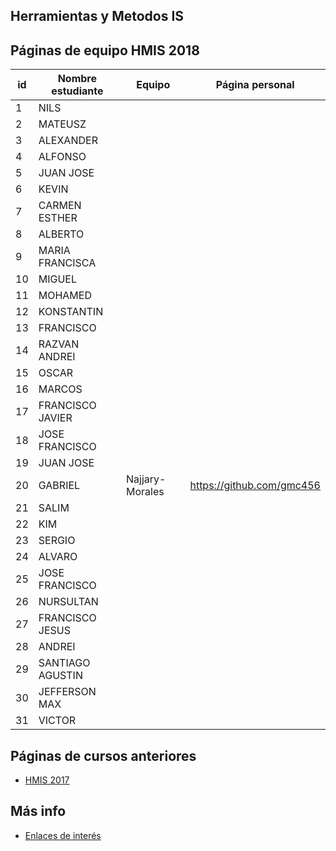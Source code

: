 ﻿## Herramientas y Metodos IS

## Páginas de equipo HMIS 2018

id | Nombre estudiante  | Equipo | Página personal 
-- | ----------------- | ----------------- | -----------------
1 | NILS               |   |   
2 | MATEUSZ            |   |   
3 | ALEXANDER          |   |   
4 | ALFONSO            |   |   
5 | JUAN JOSE          |   |   
6 | KEVIN              |   |   
7 | CARMEN ESTHER      |   |   	
8 | ALBERTO            |   |   
9 | MARIA FRANCISCA    |   |   
10 | MIGUEL             |   |  
11 | MOHAMED            |   |  
12 | KONSTANTIN         |   |  
13 | FRANCISCO          |   |  
14 | RAZVAN ANDREI      |   |  
15 | OSCAR              |   |  
16 | MARCOS             |   |  
17 | FRANCISCO JAVIER   |   |  
18 | JOSE FRANCISCO     |   |  
19 | JUAN JOSE          |   |  
20 | GABRIEL            | Najjary-Morales  |  https://github.com/gmc456
21 | SALIM              |   |  
22 | KIM                |   |  
23 | SERGIO             |   |  
24 | ALVARO             |   |  
25 | JOSE FRANCISCO     |   |  
26 | NURSULTAN          |   |  
27 | FRANCISCO JESUS    |   |  
28 | ANDREI             |   |  
29 | SANTIAGO AGUSTIN   |   |  
30 | JEFFERSON MAX      |   |  
31 | VICTOR             |   |  


## Páginas de cursos anteriores
* [HMIS 2017](index2017.md)

## Más info
* [Enlaces de interés](enlaces.md)

